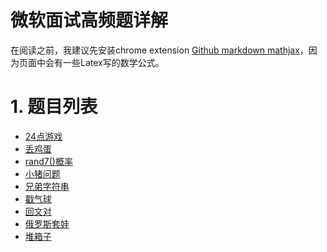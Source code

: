 # 微软面试高频题详解
在阅读之前，我建议先安装chrome extension [Github markdown mathjax](https://chrome.google.com/webstore/detail/mathjax-plugin-for-github/ioemnmodlmafdkllaclgeombjnmnbima/related)，因为页面中会有一些Latex写的数学公式。
# 1. 题目列表
- [24点游戏](24点/24点游戏.md)
- [丢鸡蛋](丢鸡蛋问题/丢鸡蛋问题.md)
- [rand7()概率](rand7/rand7().md)
- [小猪问题](小猪/可怜的小猪.md)
- [兄弟字符串](兄弟字符串/字符串-兄弟字符串.md)
- [戳气球](戳气球/戳气球.md)
- [回文对](回文对/回文对.md)
- [俄罗斯套娃](俄罗斯套娃信封/俄罗斯套娃信封.md)
- [堆箱子](堆箱子/堆箱子.md)
